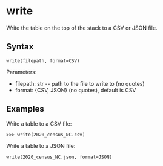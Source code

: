 # write

Write the table on the top of the stack to a CSV or JSON file.

## Syntax

`write(filepath, format=CSV)`

Parameters:

- filepath: str -- path to the file to write to (no quotes)
- format: {CSV, JSON} (no quotes), default is CSV

## Examples

Write a table to a CSV file:

`>>> write(2020_census_NC.csv)`

Write a table to a JSON file:

`write(2020_census_NC.json, format=JSON)`